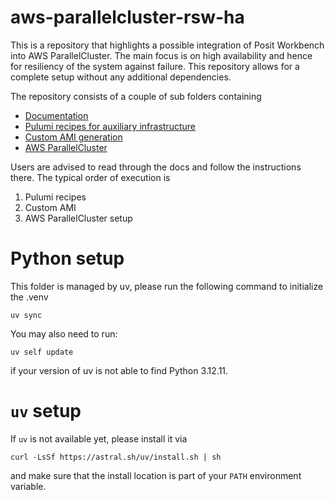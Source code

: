 # aws-parallelcluster-rsw-ha

This is a repository that highlights a possible integration of Posit Workbench into AWS ParallelCluster. The main focus is on high availability and hence for resiliency of the system against failure. This repository allows for a complete setup without any additional dependencies.

The repository consists of a couple of sub folders containing

-   [Documentation](https://sol-eng.github.io/aws-parallelcluster-rsw-ha/)
-   [Pulumi recipes for auxiliary infrastructure](pulumi/)
-   [Custom AMI generation](image/)
-   [AWS ParallelCluster](parallelcluster/)

Users are advised to read through the docs and follow the instructions there. The typical order of execution is

1.  Pulumi recipes
2.  Custom AMI
3.  AWS ParallelCluster setup

# Python setup

This folder is managed by uv, please run the following command to initialize the .venv
```
uv sync
```

You may also need to run:
```
uv self update
```
if your version of uv is not able to find Python 3.12.11. 


# `uv` setup

If `uv` is not available yet, please install it via 

```
curl -LsSf https://astral.sh/uv/install.sh | sh
```

and make sure that the install location is part of your `PATH` environment variable. 

